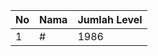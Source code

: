 | No | Nama            | Jumlah Level |
|----|-----------------|--------------|
| 1  | #    |    1986        |
